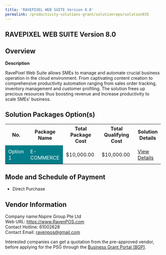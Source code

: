 ```yaml
---
title: 'RAVEPIXEL WEB SUITE Version 8.0'
permalink: /productivity-solutions-grant/solutionrepo/solution935
---
```


## RAVEPIXEL WEB SUITE Version 8.0

## Overview

**Description**

RavePixel Web Suite allows SMEs to manage and automate crucial business operation in the cloud environment. From captivating content creation to comprehensive productivity automation ranging from sales order tracking, inventory management and customer profiling. The solution frees up precious resources thus boosting revenue and increase productivity to scale SMEs' business.

## Solution Packages Option(s)

<table>
<tr>
<th><b>No.</b></th>
<th><b>Package Name</b></th>
<th><b>Total Package Cost</b></th>
<th><b>Total Qualifying Cost</b></th>
<th><b>Solution Details</b></th>
</tr>
<tr>
<td style='padding: 10px; background-color: #037E8A; color: #FFFFFF;'>Option 1</td>
<td style='padding: 10px; background-color: #037E8A; color: #FFFFFF;'>E-COMMERCE</td>
<td style='padding: 10px;'>$10,000.00</td>
<td style='padding: 10px;'>$10,000.00</td>
<td style='padding: 10px;'><a href='/images/psg/Nspire_ecommerce_Desensitised_Annex_3_Part_1.pdf' target='_blank'>View Details</a></td>
</tr>
</table>

## Mode and Schedule of Payment

 - Direct Purchase

## Vendor Information

 Company name:Nspire Group Pte Ltd<br>Web URL: https://www.RavenPOS.com <br>Contact Hotline: 61002628 <br>Contact Email: ravenpos@gmail.com 

Interested companies can get a quotation from the pre-approved vendor, before applying for the PSG through the <a href='https://www.businessgrants.gov.sg/' target='_blank' rel='noopener'>Business Grant Portal (BGP)</a>.

<script src="/jquery/resize-tables.js"></script>
